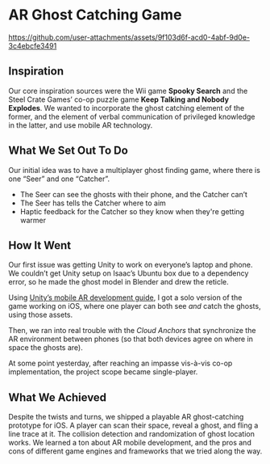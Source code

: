 # AR Ghost Catching Game

https://github.com/user-attachments/assets/9f103d6f-acd0-4abf-9d0e-3c4ebcfe3491

## Inspiration

Our core inspiration sources were the Wii game **Spooky Search** and the Steel Crate Games’ co-op puzzle game **Keep Talking and Nobody Explodes**. We wanted to incorporate the ghost catching element of the former, and the element of verbal communication of privileged knowledge in the latter, and use mobile AR technology.

## What We Set Out To Do

Our initial idea was to have a multiplayer ghost finding game, where there is one “Seer” and one “Catcher”. 

* The Seer can see the ghosts with their phone, and the Catcher can’t
* The Seer has tells the Catcher where to aim
* Haptic feedback for the Catcher so they know when they're getting warmer

## How It Went

Our first issue was getting Unity to work on everyone’s laptop and phone. We couldn’t get Unity setup on Isaac’s Ubuntu box due to a dependency error, so he made the ghost model in Blender and drew the reticle.

Using [Unity’s mobile AR development guide](​​https://learn.unity.com/pathway/mobile-ar-development), I got a solo version of the game working on iOS, where one player can both see *and* catch the ghosts, using those assets.

Then, we ran into real trouble with the *Cloud Anchors* that synchronize the AR environment between phones (so that both devices agree on where in space the ghosts are). 

At some point yesterday, after reaching an impasse vis-à-vis co-op implementation, the project scope became single-player.

## What We Achieved

Despite the twists and turns, we shipped a playable AR ghost-catching prototype for iOS. A player can scan their space, reveal a ghost, and fling a line trace at it. The collision detection and randomization of ghost location works. We learned a ton about AR mobile development, and the pros and cons of different game engines and frameworks that we tried along the way.
